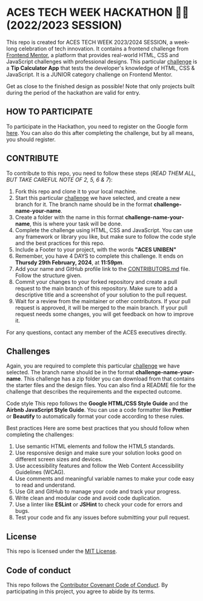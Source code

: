 # ACES TECH WEEK HACKATHON 🚀🚀 (2022/2023 SESSION)

This repo is created for ACES TECH WEEK 2023/2024 SESSION, a week-long celebration of tech innovation. It contains a frontend challenge from [Frontend Mentor](https://www.frontendmentor.io/), a platform that provides real-world HTML, CSS and JavaScript challenges with professional designs. This particular [challenge](https://www.frontendmentor.io/challenges/tip-calculator-app-ugJNGbJUX) is a **Tip Calculator App** that tests the developer's knowledge of HTML, CSS & JavaScript. It is a JUNIOR category challenge on Frontend Mentor.

Get as close to the finished design as possible! Note that only projects built during the period of the hackathon are valid for entry.

## HOW TO PARTICIPATE
To participate in the Hackathon, you need to register on the Google form [here](https://forms.gle/mkjeNfjq7FTeS58J8). You can also do this after completing the challenge, but by all means, you should register.

## CONTRIBUTE

To contribute to this repo, you need to follow these steps (*READ THEM ALL, BUT TAKE CAREFUL NOTE OF 2, 5, 6 & 7*):

1. Fork this repo and clone it to your local machine.
2. Start this particular [challenge](https://www.frontendmentor.io/challenges/tip-calculator-app-ugJNGbJUX) we have selected, and create a new branch for it. The branch name should be in the format **challenge-name-your-name**.
3. Create a folder with the name in this format **challenge-name-your-name**, this is where your task will be done.
4. Complete the challenge using HTML, CSS and JavaScript. You can use any framework or library you like, but make sure to follow the code style and the best practices for this repo.
5. Include a Footer to your project, with the words **"ACES UNIBEN"**
6. Remember, you have 4 DAYS to complete this challenge. It ends on **Thursdy 29th February, 2024**, at **11:59pm**.
7. Add your name and GitHub profile link to the [CONTRIBUTORS.md](CONTRIBUTORS.md) file. Follow the structure given.
8. Commit your changes to your forked repository and create a pull request to the main branch of this repository. Make sure to add a descriptive title and a screenshot of your solution to the pull request.
9. Wait for a review from the maintainer or other contributors. If your pull request is approved, it will be merged to the main branch. If your pull request needs some changes, you will get feedback on how to improve it.

For any questions, contact any member of the ACES executives directly.

## Challenges
Again, you are required to complete this particular [challenge](https://www.frontendmentor.io/challenges/intro-section-with-dropdown-navigation-ryaPetHE5) we have selected. The branch name should be in the format **challenge-name-your-name**. This challenge has a zip folder you can download from that contains the starter files and the design files. You can also find a README file for the challenge that describes the requirements and the expected outcome.

Code style
This repo follows the **Google HTML/CSS Style Guide** and the **Airbnb JavaScript Style Guide**. You can use a code formatter like **Prettier** or **Beautify** to automatically format your code according to these rules.

Best practices
Here are some best practices that you should follow when completing the challenges:

1. Use semantic HTML elements and follow the HTML5 standards.
2. Use responsive design and make sure your solution looks good on different screen sizes and devices.
3. Use accessibility features and follow the Web Content Accessibility Guidelines (WCAG).
4. Use comments and meaningful variable names to make your code easy to read and understand.
5. Use Git and GitHub to manage your code and track your progress.
6. Write clean and modular code and avoid code duplication.
7. Use a linter like **ESLint** or **JSHint** to check your code for errors and bugs.
8. Test your code and fix any issues before submitting your pull request.

## License
This repo is licensed under the [MIT License](LICENSE).

## Code of conduct
This repo follows the [Contributor Covenant Code of Conduct](CODE_OF_CONDUCT.md). By participating in this project, you agree to abide by its terms.
